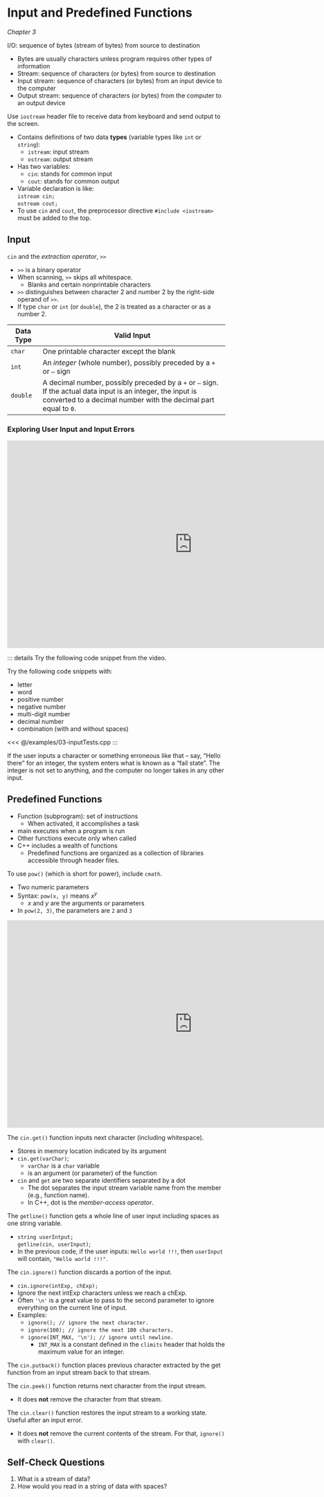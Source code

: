 Input and Predefined Functions
==============================

*Chapter 3*

I/O: sequence of bytes (stream of bytes) from source to destination

-   Bytes are usually characters unless program requires other types of information
-   Stream: sequence of characters (or bytes) from source to destination
-   Input stream: sequence of characters (or bytes) from an input device to the computer
-   Output stream: sequence of characters (or bytes) from the computer to an output device

Use `iostream` header file to receive data from keyboard and send output to the
screen.

-   Contains definitions of two data **types** (variable types like `int` or `string`):
    -   `istream`: input stream
    -   `ostream`: output stream
-   Has two variables:
    -   `cin`: stands for common input
    -   `cout`: stands for common output
-   Variable declaration is like:   
    `istream cin;`  
    `ostream cout;`
-   To use `cin` and `cout`, the preprocessor directive `#include <iostream>` must be added to the top.


Input
-----

`cin` and the *extraction operator*, `>>`

-   `>>` is a binary operator
-   When scanning, `>>` skips all whitespace.
    +   Blanks and certain nonprintable characters
-   `>>` distinguishes between character 2 and number 2 by the right-side operand of `>>`.
-   If type `char` or `int` (or `double`), the 2 is treated as a character or as a number 2.

| Data Type  | Valid Input                                                                                                                                                                |
|------------|----------------------------------------------------------------------------------------------------------------------------------------------------------------------------|
| `char`   | One printable character except the blank                                                                                                                                   |
| `int`    | An *integer* (whole number), possibly preceded by a `+` or `–` sign                                                                                                                             |
| `double` | A decimal number, possibly preceded by a `+` or `–` sign. If the actual data input is an integer, the input is converted to a decimal number with the decimal part equal to `0`. |

### Exploring User Input and Input Errors

<div class="youtube">
<div><iframe width="853" height="480" src="https://www.youtube.com/embed/jNtDc8Jct3M?rel=0&amp;showinfo=0" frameborder="0" allow="accelerometer; autoplay; encrypted-media; gyroscope; picture-in-picture" allowfullscreen="allowfullscreen"></iframe></div></div>

::: details Try the following code snippet from the video.

Try the following code snippets with:

-   letter
-   word
-   positive number
-   negative number
-   multi-digit number
-   decimal number
-   combination (with and without spaces)

<<< @/examples/03-inputTests.cpp
:::

If the user inputs a character or something erroneous like that – say, “Hello
there” for an integer, the system enters what is known as a “fail state”. The
integer is not set to anything, and the computer no longer takes in any other
input.

Predefined Functions
--------------------

-   Function (subprogram): set of instructions
    +   When activated, it accomplishes a task
-   main executes when a program is run
-   Other functions execute only when called
-   C++ includes a wealth of functions
    +   Predefined functions are organized as a collection of libraries accessible through header files.

To use `pow()` (which is short for power), include `cmath`.

-   Two numeric parameters
-   Syntax: `pow(x, y)` means $x^{y}$
    +   $x$ and $y$ are the arguments or parameters
-   In `pow(2, 3)`, the parameters are `2` and `3`

<div class="youtube">
<div><iframe width="853" height="480" src="https://www.youtube-nocookie.com/embed/E5BGdhDik6w?rel=0&amp;showinfo=0" title="Predefined Input Functions" frameborder="0" allow="accelerometer; autoplay; clipboard-write; encrypted-media; gyroscope; picture-in-picture" allowfullscreen="allowfullscreen"></iframe></div>
</div>

The `cin.get()` function inputs next character (including whitespace).

-   Stores in memory location indicated by its argument
-   `cin.get(varChar)`;
    +   `varChar` is a `char` variable
    +   is an argument (or parameter) of the function
-   `cin` and `get` are two separate identifiers separated by a dot
    +   The dot separates the input stream variable name from the member (e.g., function name).
    +   In C++, dot is the *member-access operator*.

The `getline()` function gets a whole line of user input including spaces as one string variable.

-   `string userIntput;`  
    `getline(cin, userInput)`;
-   In the previous code, if the user inputs: `Hello world !!!`, then `userInput` will contain, `"Hello world !!!"`.

The `cin.ignore()` function discards a portion of the input.

-   `cin.ignore(intExp, chExp);`
-   Ignore the next intExp characters unless we reach a chExp.
-   Often `'\n'` is a great value to pass to the second parameter to ignore everything on the current line of input.
-   Examples:
    +   `ignore(); // ignore the next character.`
    +   `ignore(100); // ignore the next 100 characters.`
    +   `ignore(INT_MAX, '\n'); // ignore until newline.`
        *   `INT_MAX` is a constant defined in the `climits` header that holds the maximum value for an integer.

The `cin.putback()` function places previous character extracted by the get function from an input stream back to that stream.

The `cin.peek()` function returns next character from the input stream.

-   It does **not** remove the character from that stream.

The `cin.clear()` function restores the input stream to a working state. Useful after an input error.

-   It does **not** remove the current contents of the stream. For that, `ignore()` with `clear()`.

Self-Check Questions
--------------------

1.  What is a stream of data?
2.  How would you read in a string of data with spaces?
